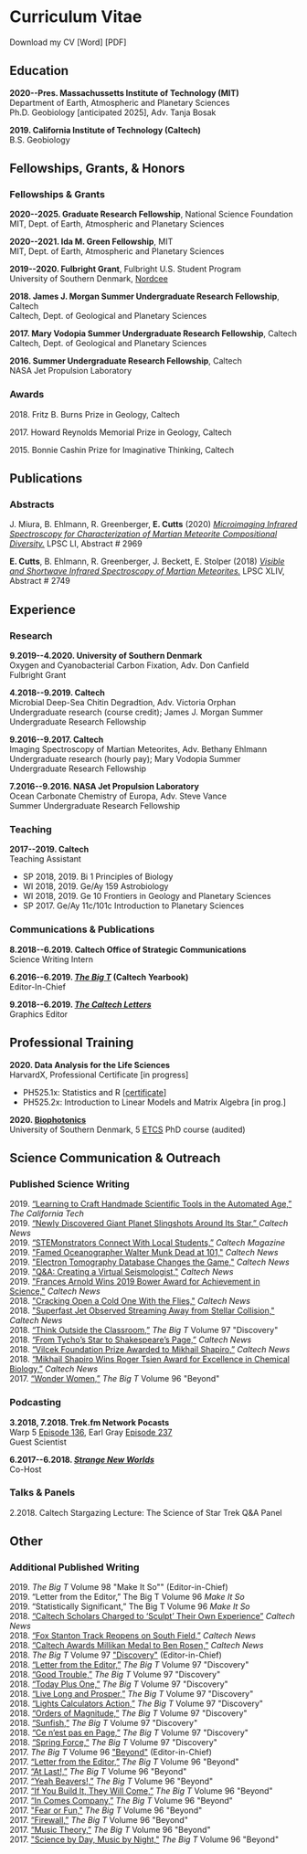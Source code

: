 # Curriculum Vitae


<!--more-->

Download my CV [Word] [PDF] 

## Education

**2020--Pres. Massachussetts Institute of Technology (MIT)** <br>
Department of Earth, Atmospheric and Planetary Sciences <br>
Ph.D. Geobiology [anticipated 2025], Adv. Tanja Bosak

**2019. California Institute of Technology (Caltech)** <br>
B.S. Geobiology


## Fellowships, Grants, & Honors

### Fellowships & Grants

**2020--2025\. Graduate Research Fellowship**, National Science Foundation <br>
MIT, Dept. of Earth, Atmospheric and Planetary Sciences

**2020--2021\. Ida M. Green Fellowship**,  MIT <br>
MIT, Dept. of Earth, Atmospheric and Planetary Sciences

**2019--2020\. Fulbright Grant**, Fulbright U.S. Student Program <br>
University of Southern Denmark, [Nordcee](https://www.nordcee.dk/)

**2018\. James J. Morgan Summer Undergraduate Research Fellowship**, Caltech <br>
Caltech, Dept. of Geological and Planetary Sciences

**2017\. Mary Vodopia Summer Undergraduate Research Fellowship**, Caltech <br>
Caltech, Dept. of Geological and Planetary Sciences

**2016\. Summer Undergraduate Research Fellowship**, Caltech <br>
NASA Jet Propulsion Laboratory

### Awards

2018\. Fritz B. Burns Prize in Geology, Caltech

2017\. Howard Reynolds Memorial Prize in Geology, Caltech

2015\. Bonnie Cashin Prize for Imaginative Thinking, Caltech

## Publications

### Abstracts
J. Miura, B. Ehlmann, R. Greenberger, **E. Cutts** (2020) [*Microimaging Infrared Spectroscopy for Characterization of Martian Meteorite Compositional Diversity.*](https://www.hou.usra.edu/meetings/lpsc2020/pdf/2969.pdf) LPSC LI, Abstract # 2969

**E. Cutts**, B. Ehlmann, R. Greenberger, J. Beckett, E. Stolper (2018) [*Visible and Shortwave Infrared Spectroscopy of Martian Meteorites.*](https://www.hou.usra.edu/meetings/lpsc2018/pdf/2749.pdf) LPSC XLIV, Abstract # 2749

## Experience

### Research

**9.2019--4.2020. University of Southern Denmark** <br>
Oxygen and Cyanobacterial Carbon Fixation, Adv. Don Canfield <br>
Fulbright Grant 

**4.2018--9.2019. Caltech**<br>
Microbial Deep-Sea Chitin Degradtion, Adv. Victoria Orphan <br>
Undergraduate research (course credit); James J. Morgan Summer Undergraduate Research Fellowship <br>

**9.2016--9.2017. Caltech**<br>
Imaging Spectroscopy of Martian Meteorites, Adv. Bethany Ehlmann <br>
Undergraduate research (hourly pay); Mary Vodopia Summer Undergraduate Research Fellowship

**7.2016--9.2016. NASA Jet Propulsion Laboratory** <br>
Ocean Carbonate Chemistry of Europa, Adv. Steve Vance <br>
Summer Undergraduate Research Fellowship 


### Teaching

**2017--2019. Caltech** <br>
Teaching Assistant <br>
* SP 2018, 2019. Bi 1 Principles of Biology
* WI 2018, 2019. Ge/Ay 159 Astrobiology
* WI 2018, 2019. Ge 10 Frontiers in Geology and Planetary Sciences
* SP 2017.  Ge/Ay 11c/101c Introduction to Planetary Sciences


### Communications & Publications

**8.2018--6.2019. Caltech Office of Strategic Communications** <br>
Science Writing Intern

**6.2016--6.2019. [*The Big T*](https://bigt.caltech.edu/) (Caltech Yearbook)** <br>
Editor-In-Chief

**9.2018--6.2019. *[The Caltech Letters](https://caltechletters.org/)*** <br>
Graphics Editor


## Professional Training

**2020\. Data Analysis for the Life Sciences** <br>
HarvardX, Professional Certificate [in progress]
* PH525.1x: Statistics and R [[certificate](https://courses.edx.org/certificates/869a3f5cd41f46a9962956020bc3b5e8)]
* PH525.2x: Introduction to Linear Models and Matrix Algebra  [in prog.]

**2020\. [Biophotonics](http://www.dambic.dk/index.php?page=BMB207)** <br>
University of Southern Denmark, 5 [ETCS](European_Credit_Transfer_and_Accumulation_System) PhD course (audited)


## Science Communication & Outreach

### Published Science Writing

2019\. [“Learning to Craft Handmade Scientific Tools in the Automated Age,”](https://caltechcampuspubs.library.caltech.edu/3323/1/TheCaliforniaTech_issue28.pdf)  *The California Tech* <br>
2019\. [“Newly Discovered Giant Planet Slingshots Around Its Star,” ](https://www.caltech.edu/about/news/newly-discovered-giant-planet-slingshots-around-its-star)*Caltech News* <br>
2019\. [“STEMonstrators Connect With Local Students,”](https://magazine.caltech.edu/post/stemonstrators) *Caltech Magazine* <br>
2019\. ["Famed Oceanographer Walter Munk Dead at 101,"](https://www.caltech.edu/about/news/famed-oceanographer-walter-munk-bs-39-ms-40-dead-101-85320) *Caltech News* <br>
2019\. ["Electron Tomography Database Changes the Game,"](https://www.caltech.edu/about/news/electron-tomography-database-changes-game-scientific-data-distribution) *Caltech News* <br>
2019\. ["Q&A: Creating a Virtual Seismologist,"](https://www.caltech.edu/about/news/qa-creating-virtual-seismologist-84789) *Caltech News* <br>
2019\. ["Frances Arnold Wins 2019 Bower Award for Achievement in Science,"](https://www.caltech.edu/about/news/frances-arnold-wins-2019-bower-award-achievement-science-85321) *Caltech News* <br>
2018\. ["Cracking Open a Cold One With the Flies,"](https://www.caltech.edu/about/news/cracking-open-cold-one-flies-84527) *Caltech News* <br>
2018\. ["Superfast Jet Observed Streaming Away from Stellar Collision,"](https://www.caltech.edu/about/news/superfast-jet-observed-streaming-away-stellar-collision-83414) *Caltech News* <br>
2018\. [“Think Outside the Classroom,”](https://caltechcampuspubs.library.caltech.edu/3291/1/2017book.pdf#page=30) *The Big T* Volume 97 "Discovery" <br>
2018\. [“From Tycho’s Star to Shakespeare’s Page,”](https://www.caltech.edu/about/news/tycho-s-star-shakespeare-s-page-84196) *Caltech News* <br>
2018\. [“Vilcek Foundation Prize Awarded to Mikhail Shapiro,”](https://www.caltech.edu/about/news/vilcek-foundation-prize-awarded-mikhail-shapiro-85213) *Caltech News* <br>
2018\. [“Mikhail Shapiro Wins Roger Tsien Award for Excellence in Chemical Biology,”](https://www.caltech.edu/about/news/mikhail-shapiro-wins-roger-tsien-award-excellence-chemical-biology-83507) *Caltech News* <br>
2017\. [“Wonder Women,”](https://caltechcampuspubs.library.caltech.edu/3290/1/2016book.pdf#page=32) *The Big T* Volume 96 "Beyond" 

### Podcasting

**3.2018, 7.2018. Trek.fm Network Pocasts** <br>
Warp 5 [Episode 136](http://www.trek.fm/warp-five/136), Earl Gray [Episode 237](http://www.trek.fm/earl-grey/237) <br>
Guest Scientist

**6.2017--6.2018. *[Strange New Worlds](https://soundcloud.com/strange-new-worlds)*** <br>
Co-Host

### Talks & Panels

2.2018. Caltech Stargazing Lecture: The Science of Star Trek Q&A Panel

## Other

### Additional Published Writing

2019\. *The Big T* Volume 98 "Make It So"" (Editor-in-Chief) <br>
2019\. “Letter from the Editor,” The Big T Volume 96 *Make It So* <br>
2019\. “Statistically Significant,” The Big T Volume 96 *Make It So* <br>
2018\. [“Caltech Scholars Charged to ‘Sculpt’ Their Own Experience”](https://www.caltech.edu/about/news/caltech-scholars-are-charged-sculpt-their-own-experience-learning-83752) *Caltech News* <br>
2018\. [“Fox Stanton Track Reopens on South Field,”](https://www.caltech.edu/about/news/fox-stanton-track-reopens-south-field-83285) *Caltech News* <br>
2018\. [“Caltech Awards Millikan Medal to Ben Rosen,”](https://www.caltech.edu/about/news/caltech-awards-millikan-medal-ben-rosen-bs-54-84219) *Caltech News* <br>
2018\. *The Big T* Volume 97 ["Discovery"](https://caltechcampuspubs.library.caltech.edu/3291/1/2017book.pdf) (Editor-in-Chief) <br>
2018\. [“Letter from the Editor,”](https://caltechcampuspubs.library.caltech.edu/3291/1/2017book.pdf#page=142) *The Big T* Volume 97 "Discovery" <br>
2018\. [“Good Trouble,”](https://caltechcampuspubs.library.caltech.edu/3291/1/2017book.pdf#page=82) *The Big T* Volume 97 "Discovery" <br>
2018\. [“Today Plus One,”](https://caltechcampuspubs.library.caltech.edu/3291/1/2017book.pdf#page=80) *The Big T* Volume 97 "Discovery" <br>
2018\. [“Live Long and Prosper,”](https://caltechcampuspubs.library.caltech.edu/3291/1/2017book.pdf#page=74) *The Big T* Volume 97 "Discovery" <br>
2018\. [“Lights Calculators Action,”](https://caltechcampuspubs.library.caltech.edu/3291/1/2017book.pdf#page=62) *The Big T* Volume 97 "Discovery" <br>
2018\. [“Orders of Magnitude,”](https://caltechcampuspubs.library.caltech.edu/3291/1/2017book.pdf#page=58) *The Big T* Volume 97 "Discovery" <br>
2018\. [“Sunfish,”](https://caltechcampuspubs.library.caltech.edu/3291/1/2017book.pdf#page=44) *The Big T* Volume 97 "Discovery" <br>
2018\. [“Ce n’est pas en Page,”](https://caltechcampuspubs.library.caltech.edu/3291/1/2017book.pdf#page=28) *The Big T* Volume 97 "Discovery" <br>
2018\. [“Spring Force,”](https://caltechcampuspubs.library.caltech.edu/3291/1/2017book.pdf#page=24) *The Big T* Volume 97 "Discovery" <br>
2017\. *The Big T* Volume 96 ["Beyond"](https://caltechcampuspubs.library.caltech.edu/3290/1/2016book.pdf)  (Editor-in-Chief) <br>
2017\. [“Letter from the Editor,”](https://caltechcampuspubs.library.caltech.edu/3290/1/2016book.pdf#page=124) *The Big T* Volume 96 "Beyond"  <br>
2017\. [“At Last!,”](https://caltechcampuspubs.library.caltech.edu/3290/1/2016book.pdf#page=58) *The Big T* Volume 96 "Beyond"  <br>
2017\. [“Yeah Beavers!,”](https://caltechcampuspubs.library.caltech.edu/3290/1/2016book.pdf#page=54) *The Big T* Volume 96 "Beyond"  <br>
2017\. [“If You Build It, They Will Come,”](https://caltechcampuspubs.library.caltech.edu/3290/1/2016book.pdf#page=52) *The Big T* Volume 96 "Beyond"  <br>
2017\. [“In Comes Company,”](https://caltechcampuspubs.library.caltech.edu/3290/1/2016book.pdf#page=50) *The Big T* Volume 96 "Beyond" <br>
2017\. ["Fear or Fun,"](https://caltechcampuspubs.library.caltech.edu/3290/1/2016book.pdf#page=38) *The Big T* Volume 96 "Beyond" <br>
2017\. [“Firewall,”](https://caltechcampuspubs.library.caltech.edu/3290/1/2016book.pdf#page=22) *The Big T* Volume 96 "Beyond" <br>
2017\. [“Music Theory,”](https://caltechcampuspubs.library.caltech.edu/3290/1/2016book.pdf#page=20) *The Big T* Volume 96 "Beyond" <br>
2017. ["Science by Day, Music by Night,"](https://caltechcampuspubs.library.caltech.edu/3290/1/2016book.pdf#page=40) *The Big T* Volume 96 "Beyond" <br>

